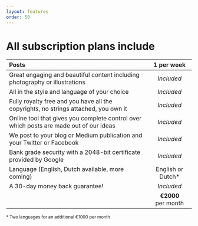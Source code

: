 ```yaml
---
layout: features
order: 50
---
```


# All subscription plans include

| Posts | 1 per&nbsp;week |
|:------------|:-------:|
| Great engaging and beautiful content including photography or illustrations | _Included_ |
| All in the style and language of your choice | _Included_ |
| Fully royalty free and you have all the copyrights, no strings attached, you own it | _Included_ |
| Online tool that gives you complete control over which posts are made out of our ideas | _Included_ |
| We post to your blog or Medium publication and your Twitter or Facebook | _Included_ |
| Bank grade security with a 2048-bit certificate provided by Google | _Included_ |
| Language (English, Dutch available, more coming) | English or Dutch* |
| A 30-day money back guarantee! | _Included_ |
|  | **€2000** per&nbsp;month |

<small>* Two languages for an additional €1000 per month</small>
